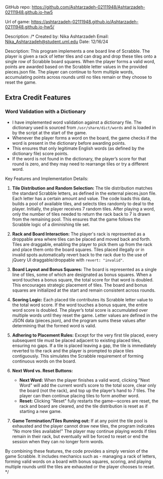 GitHub repo: https://github.com/Ashtarzadeh-02111948/Ashtarzadeh-02111948.github.io-hw5

Url of game: https://ashtarzadeh-02111948.github.io/Ashtarzadeh-02111948.github.io-hw5/

Description: 
/* 
Created by: Nika Ashtarzadeh
Email: Nika_Ashtarzadeh@student.uml.edu
Date: 12/16/24

Description:
This program implements a one board line of Scrabble. The player is given a rack 
of letter tiles and can drag and drop these tiles onto a single row of Scrabble board squares. 
When the player forms a valid word, points are awarded based on the Scrabble letter values in the provided pieces.json file.
The player can continue to form multiple words, accumulating 
points across rounds until no tiles remain or they choose to reset the game.


## Extra Credit Features

### Word Validation with a Dictionary
- I have implemented word validation against a dictionary file. The dictionary used is sourced from `/usr/share/dict/words` and is loaded in by the script at the start of the game.
- Whenever the player forms a word on the board, the game checks if the word is present in the dictionary before awarding points.
- This ensures that only legitimate English words (as defined by the dictionary file) score points.
- If the word is not found in the dictionary, the player’s score for that round is zero, and they may need to rearrange tiles or try a different word.


Key Features and Implementation Details:

1. **Tile Distribution and Random Selection:**
   The tile distribution matches the standard Scrabble letters, as defined in the external 
   pieces.json file. Each letter has a certain amount and value. The code loads this 
   data, builds a pool of available tiles, and selects tiles randomly to deal to the player. 
   Initially, the player receives 7 random tiles. After playing a word, only the number of tiles 
   needed to return the rack back to 7 is drawn from the remaining pool. This ensures that the 
   game follows the Scrabble logic of a diminishing tile set.

2. **Rack and Board Interaction:**
   The player's rack is represented as a droppable area where tiles can be placed and moved 
   back and forth. Tiles are draggable, enabling the player to pick them up from the rack and 
   place them onto the board squares. Tiles placed illegally or in invalid spots automatically 
   revert back to the rack due to the use of jQuery UI draggable/droppable with `revert: "invalid"`.

3. **Board Layout and Bonus Squares:**
   The board is represented as a single line of tiles, some of which are designated as bonus 
   squares. When a word touches a bonus square, the total score for that word is doubled. This 
   encourages strategic placement of tiles. The board and bonus squares are initialized at the 
   start and remain consistent across rounds.

5. **Scoring Logic:**
   Each placed tile contributes its Scrabble letter value to the total word score. If the word 
   touches a bonus square, the entire word score is doubled. The player’s total score is 
   accumulated over multiple words until they reset the game. Letter values are defined in the 
   JSON data (pieces.json), and the program sums these values after determining that the formed 
   word is valid.

6. **Adhering to Placement Rules:**
   Except for the very first tile placed, every subsequent tile must be placed adjacent to 
   existing placed tiles, ensuring no gaps. If a tile is placed leaving a gap, the tile is 
   immediately reverted to the rack and the player is prompted to place tiles contiguously. 
   This simulates the Scrabble requirement of forming continuous words on the board.

7. **Next Word vs. Reset Buttons:**
   - **Next Word:** When the player finishes a valid word, clicking "Next Word" will add the 
     current word’s score to the total score, clear only the board (not the rack), and top up 
     the player’s hand to 7 tiles. The player can then continue placing tiles to form another 
     word.
   - **Reset:** Clicking "Reset" fully restarts the game—scores are reset, the rack and board 
     are cleared, and the tile distribution is reset as if starting a new game.

8. **Game Termination/Tiles Running out:**
   If at any point the tile pool is exhausted and the player cannot draw new tiles, the program 
   indicates "No more tiles available!" The player may continue playing words if tiles remain 
   in their rack, but eventually will be forced to reset or end the session when they can no 
   longer form words.


By combining these features, the code provides a simply version of the game Scrabble. It includes
mechanics such as - managing a rack of letters, forming valid words on a board with bonus squares, 
scoring, and playing multiple rounds until the tiles are exhausted or the player chooses to reset.
*/
